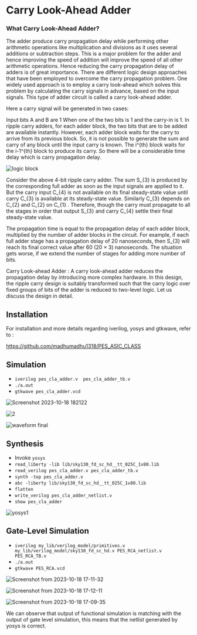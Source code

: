 # Carry Look-Ahead Adder

### What Carry Look-Ahead Adder?

The adder produce carry propagation delay while performing other arithmetic operations like multiplication and divisions as it uses several additions or subtraction steps. This is a major problem for the adder and hence improving the speed of addition will improve the speed of all other arithmetic operations. Hence reducing the carry propagation delay of adders is of great importance. There are different logic design approaches that have been employed to overcome the carry propagation problem. One widely used approach is to employ a carry look-ahead which solves this problem by calculating the carry signals in advance, based on the input signals. This type of adder circuit is called a carry look-ahead adder.

Here a carry signal will be generated in two cases:

Input bits A and B are 1 When one of the two bits is 1 and the carry-in is 1. In ripple carry adders, for each adder block, the two bits that are to be added are available instantly. However, each adder block waits for the carry to arrive from its previous block. So, it is not possible to generate the sum and carry of any block until the input carry is known. The i^{th} block waits for the i-1^{th} block to produce its carry. So there will be a considerable time delay which is carry propagation delay.


![logic block](https://github.com/madhumadhu1318/pes_cla_adder/assets/90201844/0c23ebeb-6ec7-4c10-b7f5-0db73b354dad)



Consider the above 4-bit ripple carry adder. The sum S_{3} is produced by the corresponding full adder as soon as the input signals are applied to it. But the carry input C_{4} is not available on its final steady-state value until carry C_{3} is available at its steady-state value. Similarly C_{3} depends on C_{2} and C_{2} on C_{1} . Therefore, though the carry must propagate to all the stages in order that output S_{3} and carry C_{4} settle their final steady-state value.

The propagation time is equal to the propagation delay of each adder block, multiplied by the number of adder blocks in the circuit. For example, if each full adder stage has a propagation delay of 20 nanoseconds, then S_{3} will reach its final correct value after 60 (20 × 3) nanoseconds. The situation gets worse, if we extend the number of stages for adding more number of bits.

Carry Look-ahead Adder : A carry look-ahead adder reduces the propagation delay by introducing more complex hardware. In this design, the ripple carry design is suitably transformed such that the carry logic over fixed groups of bits of the adder is reduced to two-level logic. Let us discuss the design in detail.



## Installation

For installation and more details regarding iverilog, yosys and gtkwave, refer to :

https://github.com/madhumadhu1318/PES_ASIC_CLASS


## Simulation

+ `iverilog pes_cla_adder.v  pes_cla_adder_tb.v`
+ `./a.out`
+ `gtkwave pes_cla_adder.vcd`

![Screenshot 2023-10-18 182122](https://github.com/madhumadhu1318/pes_cla_adder/assets/90201844/506e74ff-58fd-4250-99e3-9e6a381d3216)

![2](https://github.com/madhumadhu1318/pes_cla_adder/assets/90201844/20718a67-df59-45d1-9e30-493ca9152fe9)

![waveform final](https://github.com/madhumadhu1318/pes_cla_adder/assets/90201844/93776755-c2e8-472a-ab5f-4ac94c656466)



## Synthesis
+ Invoke `yosys`
+ `read_liberty -lib lib/sky130_fd_sc_hd__tt_025C_1v80.lib`
+ `read_verilog pes_cla_adder.v pes_cla_adder_tb.v`
+ `synth -top pes_cla_adder.v`
+ `abc -liberty lib/sky130_fd_sc_hd__tt_025C_1v80.lib`
+ `flatten`
+ `write_verilog pes_cla_adder_netlist.v`
+ `show pes_cla_adder`




![yosys1](https://github.com/madhumadhu1318/pes_cla_adder/assets/90201844/bdfe1e2f-f7e8-4bec-a76f-5f0ddca74357)










## Gate-Level Simulation

+ `iverilog my_lib/verilog_model/primitives.v my_lib/verilog_model/sky130_fd_sc_hd.v PES_RCA_netlist.v PES_RCA_TB.v`
+ `./a.out`
+ `gtkwave PES_RCA.vcd`


![Screenshot from 2023-10-18 17-11-32](https://github.com/Vinodkumar8318/PES_Ripple-CA/assets/142583979/4a17c7d8-2655-48d7-bc16-b6296053f8b1)


![Screenshot from 2023-10-18 17-12-11](https://github.com/Vinodkumar8318/PES_Ripple-CA/assets/142583979/fe61ee59-7b16-4340-bcf8-5ad0ef8a30fa)

 
![Screenshot from 2023-10-18 17-09-35](https://github.com/Vinodkumar8318/PES_Ripple-CA/assets/142583979/6e27ee1b-5b05-440a-88b8-9565190c18ee)


We can observe that output of functional simulation is matching with the output of gate level simulation, this means that the netlist generated by yosys is correct.
